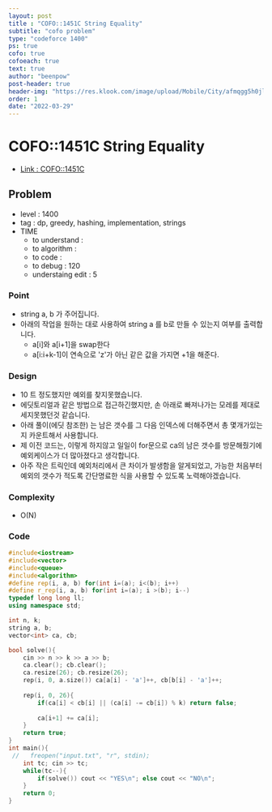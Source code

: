 ```yaml
---
layout: post
title : "COFO::1451C String Equality"
subtitle: "cofo problem"
type: "codeforce 1400"
ps: true
cofo: true
cofoeach: true
text: true
author: "beenpow"
post-header: true
header-img: "https://res.klook.com/image/upload/Mobile/City/afmqgg5h0jl9wnr1dfmf.jpg"
order: 1
date: "2022-03-29"
---
```

# COFO::1451C String Equality
- [Link : COFO::1451C](https://codeforces.com/problemset/problem/1451/C)


## Problem 

- level : 1400
- tag : dp, greedy, hashing, implementation, strings
- TIME
  - to understand    : 
  - to algorithm     :
  - to code          :
  - to debug         : 120
  - understaing edit : 5

### Point
- string a, b 가 주어집니다.
- 아래의 작업을 원하는 대로 사용하여 string a 를 b로 만들 수 있는지 여부를 출력합니다.
  - a[i]와 a[i+1]을 swap한다
  - a[i:i+k-1]이 연속으로 'z'가 아닌 같은 값을 가지면 +1을 해준다.

### Design
- 10 트 정도했지만 예외를 찾지못했습니다.
- 에딧토리얼과 같은 방법으로 접근하긴했지만, 손 아래로 빠져나가는 모레를 제대로 세지못했던것 같습니다.
- 아래 풀이(에딧 참조한) 는 남은 갯수를 그 다음 인덱스에 더해주면서 총 몇개가있는지 카운트해서 사용합니다.
- 제 이전 코드는, 이렇게 하지않고 일일이 for문으로 ca의 남은 갯수를 방문해줬기에 예외케이스가 더 많아졌다고 생각합니다.
- 아주 작은 트릭인데 예외처리에서 큰 차이가 발생함을 알게되었고, 가능한 처음부터 예외의 갯수가 적도록 간단명료한 식을 사용할 수 있도록 노력해야겠습니다.

### Complexity
- O(N)

### Code

```cpp
#include<iostream>
#include<vector>
#include<queue>
#include<algorithm>
#define rep(i, a, b) for(int i=(a); i<(b); i++)
#define r_rep(i, a, b) for(int i=(a); i >(b); i--)
typedef long long ll;
using namespace std;

int n, k;
string a, b;
vector<int> ca, cb;

bool solve(){
    cin >> n >> k >> a >> b;
    ca.clear(); cb.clear();
    ca.resize(26); cb.resize(26);
    rep(i, 0, a.size()) ca[a[i] - 'a']++, cb[b[i] - 'a']++;
    
    rep(i, 0, 26){
        if(ca[i] < cb[i] || (ca[i] -= cb[i]) % k) return false;
        
        ca[i+1] += ca[i];
    }
    return true;
}
int main(){
 //   freopen("input.txt", "r", stdin);
    int tc; cin >> tc;
    while(tc--){
        if(solve()) cout << "YES\n"; else cout << "NO\n";
    }
    return 0;
}

```
